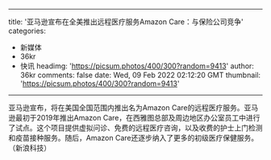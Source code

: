 
---
title: '亚马逊宣布在全美推出远程医疗服务Amazon Care：与保险公司竞争'
categories: 
 - 新媒体
 - 36kr
 - 快讯
headimg: 'https://picsum.photos/400/300?random=9413'
author: 36kr
comments: false
date: Wed, 09 Feb 2022 02:12:20 GMT
thumbnail: 'https://picsum.photos/400/300?random=9413'
---

<div>   
亚马逊宣布，将在美国全国范围内推出名为Amazon Care的远程医疗服务。亚马逊最初于2019年推出Amazon Care，在西雅图总部及周边地区办公室员工中进行了试点。这个项目提供虚拟问诊、免费的远程医疗咨询，以及收费的护士上门检测和疫苗接种服务。随后，Amazon Care还逐步纳入了更多的初级医疗保健服务。（新浪科技）  
</div>
            